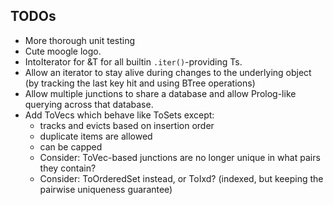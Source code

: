 
## TODOs

- More thorough unit testing
- Cute moogle logo.
- IntoIterator for &T for all builtin `.iter()`-providing Ts.
- Allow an iterator to stay alive during changes to the underlying object (by tracking the last key hit and using BTree operations)
- Allow multiple junctions to share a database and allow Prolog-like querying across that database.
- Add ToVecs which behave like ToSets except:
  - tracks and evicts based on insertion order
  - duplicate items are allowed
  - can be capped
  - Consider: ToVec-based junctions are no longer unique in what pairs they contain?
  - Consider: ToOrderedSet instead, or ToIxd? (indexed, but keeping the pairwise uniqueness guarantee)